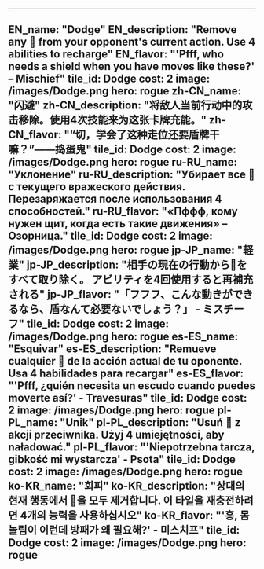 ---

EN_name: "Dodge"
EN_description: "Remove any 🔸 from your opponent's current action. Use 4 abilities to recharge"
EN_flavor: "'Pfff, who needs a shield when you have moves like these?' – Mischief"
tile_id: Dodge
cost: 2
image: /images/Dodge.png
hero: rogue
zh-CN_name: "闪避"
zh-CN_description: "将敌人当前行动中的攻击移除。使用4次技能来为这张卡牌充能。"
zh-CN_flavor: "“切，学会了这种走位还要盾牌干嘛？”——捣蛋鬼"
tile_id: Dodge
cost: 2
image: /images/Dodge.png
hero: rogue
ru-RU_name: "Уклонение"
ru-RU_description: "Убирает все 🔸 с текущего вражеского действия. Перезаряжается после использования 4 способностей."
ru-RU_flavor: "«Пффф, кому нужен щит, когда есть такие движения» – Озорница."
tile_id: Dodge
cost: 2
image: /images/Dodge.png
hero: rogue
jp-JP_name: "軽業"
jp-JP_description: "相手の現在の行動から🔸をすべて取り除く。 アビリティを4回使用すると再補充される"
jp-JP_flavor: "「フフフ、こんな動きができるなら、盾なんて必要ないでしょう？」 - ミスチーフ"
tile_id: Dodge
cost: 2
image: /images/Dodge.png
hero: rogue
es-ES_name: "Esquivar"
es-ES_description: "Remueve cualquier 🔸 de la acción actual de tu oponente. Usa 4 habilidades para recargar"
es-ES_flavor: "'Pfff, ¿quién necesita un escudo cuando puedes moverte así?' - Travesuras"
tile_id: Dodge
cost: 2
image: /images/Dodge.png
hero: rogue
pl-PL_name: "Unik"
pl-PL_description: "Usuń 🔸 z akcji przeciwnika. Użyj 4 umiejętności, aby naładować."
pl-PL_flavor: "'Niepotrzebna tarcza, gibkość mi wystarcza' - Psota"
tile_id: Dodge
cost: 2
image: /images/Dodge.png
hero: rogue
ko-KR_name: "회피"
ko-KR_description: "상대의 현재 행동에서 🔸을 모두 제거합니다. 이 타일을 재충전하려면 4개의 능력을 사용하십시오"
ko-KR_flavor: "'흥, 몸놀림이 이런데 방패가 왜 필요해?' - 미스치프"
tile_id: Dodge
cost: 2
image: /images/Dodge.png
hero: rogue
---